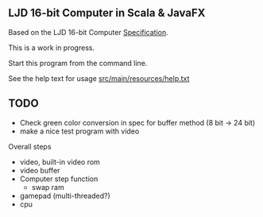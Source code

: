 LJD 16-bit Computer in Scala & JavaFX
-------------------------------------

Based on the LJD 16-bit Computer
[Specification](https://github.com/lj-ditrapani/16-bit-computer-specification).

This is a work in progress.

Start this program from the command line.

See the help text for usage [src/main/resources/help.txt](src/main/resources/help.txt)


TODO
----

- Check green color conversion in spec for buffer method (8 bit -> 24 bit)
- make a nice test program with video

Overall steps
- video, built-in video rom
- video buffer
- Computer step function
    - swap ram
- gamepad (multi-threaded?)
- cpu
